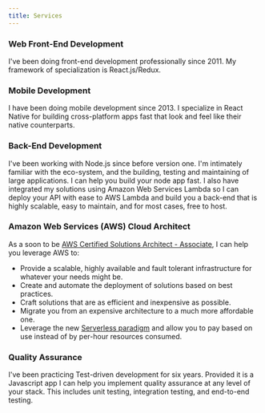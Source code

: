 ```yaml
---
title: Services
---
```


### Web Front-End Development

I've been doing front-end development professionally since 2011. My framework of specialization is React.js/Redux. 

[comment]: <> (Here are a few examples of what I've done Coming soon)

### Mobile Development

I have been doing mobile development since 2013. I specialize in React Native for building cross-platform apps fast that look and feel like their native counterparts.

[comment]: <> (Here is a testimonial - Coming soon)
[comment]: <> (Here are a few examples of what I've done Coming soon)

### Back-End Development
I've been working with Node.js since before version one. I'm intimately familiar with the eco-system, and the building, testing and maintaining of large applications. I can help you build your node app fast. I also have integrated my solutions using Amazon Web Services Lambda so I can deploy your API with ease to AWS Lambda and build you a back-end that is highly scalable, easy to maintain, and for most cases, free to host.

[comment]: <> (Here are a few examples of what I've done Coming soon)

### Amazon Web Services (AWS) Cloud Architect

As a soon to be [AWS Certified Solutions Architect - Associate](https://aws.amazon.com/certification/certified-solutions-architect-associate/), I can help you leverage AWS to:
- Provide a scalable, highly available and fault tolerant infrastructure for whatever your needs might be.
- Create and automate the deployment of solutions based on best practices. 
- Craft solutions that are as efficient and inexpensive as possible.
- Migrate you from an expensive architecture to a much more affordable one.
- Leverage the new [Serverless paradigm](https://en.wikipedia.org/wiki/Serverless_computing) and allow you to pay based on use instead of by per-hour resources consumed.

[comment]: <> (Here are a few examples of what I've done Coming soon)

### Quality Assurance
I've been practicing Test-driven development for six years. Provided it is a Javascript app I can help you implement quality assurance at any level of your stack. This includes unit testing, integration testing, and end-to-end testing.

[comment]: <> (Here are a few examples of what I've done Coming soon)





